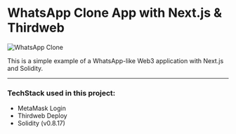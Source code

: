 # WhatsApp Clone App with Next.js & Thirdweb

![WhatsApp Clone](https://i.ibb.co/MGVJqT8/Clean-Shot-2022-10-03-at-20-19-53-2x.jpg)

This is a simple example of a WhatsApp-like Web3 application with Next.js and Solidity.

---

### TechStack used in this project:

- MetaMask Login
- Thirdweb Deploy
- Solidity (v0.8.17)

